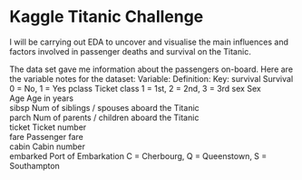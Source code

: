 # Kaggle Titanic Challenge
I will be carrying out EDA to uncover and visualise the main influences and factors involved in passenger 
deaths and survival on the Titanic.

The data set gave me information about the passengers on-board. Here are the variable notes for the dataset:
Variable:	          Definition:	                                    Key:
survival	          Survival	                             0 = No, 1 = Yes
pclass	           Ticket class	                           1 = 1st, 2 = 2nd, 3 = 3rd
sex	                  Sex	
Age               	Age in years	
sibsp	          Num of siblings / spouses aboard the Titanic	
parch	          Num of parents / children aboard the Titanic	
ticket	           Ticket number	
fare	            Passenger fare	
cabin	              Cabin number	
embarked	         Port of Embarkation	                C = Cherbourg, Q = Queenstown, S = Southampton
